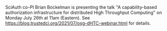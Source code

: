 SciAuth co-PI Brian Bockelman is presenting the talk
"A capability-based authorization infrastructure for distributed High Throughput Computing" on Monday July 26th at 11am (Eastern).
See https://blog.trustedci.org/2021/07/osg-dHTC-webinar.html for details.
